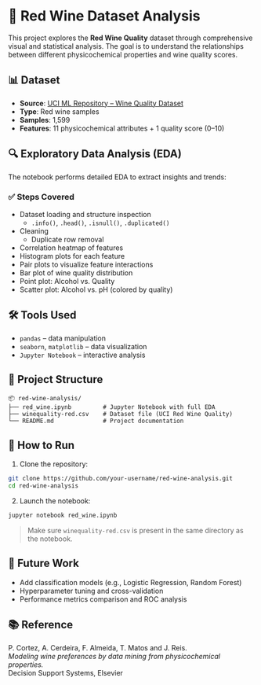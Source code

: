 # 🍷 Red Wine Dataset Analysis

This project explores the **Red Wine Quality** dataset through comprehensive visual and statistical analysis. The goal is to understand the relationships between different physicochemical properties and wine quality scores.

## 📊 Dataset

- **Source**: [UCI ML Repository – Wine Quality Dataset](https://archive.ics.uci.edu/ml/datasets/Wine+Quality)
- **Type**: Red wine samples
- **Samples**: 1,599
- **Features**: 11 physicochemical attributes + 1 quality score (0–10)

## 🔍 Exploratory Data Analysis (EDA)

The notebook performs detailed EDA to extract insights and trends:

### ✅ Steps Covered

- Dataset loading and structure inspection
  - `.info()`, `.head()`, `.isnull()`, `.duplicated()`
- Cleaning
  - Duplicate row removal
- Correlation heatmap of features
- Histogram plots for each feature
- Pair plots to visualize feature interactions
- Bar plot of wine quality distribution
- Point plot: Alcohol vs. Quality
- Scatter plot: Alcohol vs. pH (colored by quality)

## 🛠 Tools Used

- `pandas` – data manipulation
- `seaborn`, `matplotlib` – data visualization
- `Jupyter Notebook` – interactive analysis

## 📁 Project Structure

```
📦 red-wine-analysis/
├── red_wine.ipynb         # Jupyter Notebook with full EDA
├── winequality-red.csv    # Dataset file (UCI Red Wine Quality)
└── README.md              # Project documentation
```

## 🚀 How to Run

1. Clone the repository:
```bash
git clone https://github.com/your-username/red-wine-analysis.git
cd red-wine-analysis
```

2. Launch the notebook:
```bash
jupyter notebook red_wine.ipynb
```

> Make sure `winequality-red.csv` is present in the same directory as the notebook.

## 📌 Future Work

- Add classification models (e.g., Logistic Regression, Random Forest)
- Hyperparameter tuning and cross-validation
- Performance metrics comparison and ROC analysis

## 📚 Reference

P. Cortez, A. Cerdeira, F. Almeida, T. Matos and J. Reis.  
*Modeling wine preferences by data mining from physicochemical properties.*  
Decision Support Systems, Elsevier
